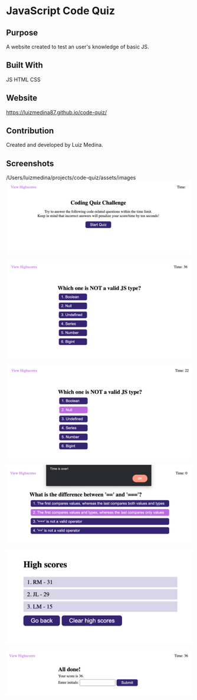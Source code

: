 # JavaScript Code Quiz

## Purpose
A website created to test an user's knowledge of basic JS.

## Built With
JS
HTML
CSS

## Website
https://luizmedina87.github.io/code-quiz/

## Contribution
Created and developed by Luiz Medina.

## Screenshots
/Users/luizmedina/projects/code-quiz/assets/images
![alt text](https://github.com/luizmedina87/code-quiz/blob/main/assets/images/ss1.png)

![alt text](https://github.com/luizmedina87/code-quiz/blob/main/assets/images/ss2.png)

![alt text](https://github.com/luizmedina87/code-quiz/blob/main/assets/images/ss3.png)

![alt text](https://github.com/luizmedina87/code-quiz/blob/main/assets/images/ss4.png)

![alt text](https://github.com/luizmedina87/code-quiz/blob/main/assets/images/ss5.png)

![alt text](https://github.com/luizmedina87/code-quiz/blob/main/assets/images/ss6.png)